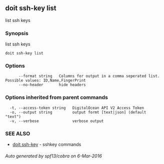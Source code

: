 ## doit ssh-key list

list ssh keys

### Synopsis


list ssh keys

```
doit ssh-key list
```

### Options

```
      --format string   Columns for output in a comma seperated list. Possible values: ID,Name,FingerPrint
      --no-header       hide headers
```

### Options inherited from parent commands

```
  -t, --access-token string   DigitalOcean API V2 Access Token
  -o, --output string         output formt [text|json] (default "text")
  -v, --verbose               verbose output
```

### SEE ALSO
* [doit ssh-key](doit_ssh-key.md)	 - sshkey commands

###### Auto generated by spf13/cobra on 6-Mar-2016
